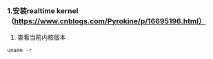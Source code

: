 ### 1.安装realtime kernel （https://www.cnblogs.com/Pyrokine/p/16695196.html）

1. 查看当前内核版本

```c++
uname -r
```
